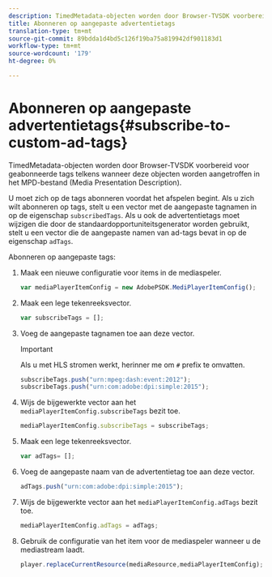 ```yaml
---
description: TimedMetadata-objecten worden door Browser-TVSDK voorbereid voor geabonneerde tags telkens wanneer deze objecten worden aangetroffen in het MPD-bestand (Media Presentation Description).
title: Abonneren op aangepaste advertentietags
translation-type: tm+mt
source-git-commit: 89bdda1d4bd5c126f19ba75a819942df901183d1
workflow-type: tm+mt
source-wordcount: '179'
ht-degree: 0%

---
```



# Abonneren op aangepaste advertentietags{#subscribe-to-custom-ad-tags}

TimedMetadata-objecten worden door Browser-TVSDK voorbereid voor geabonneerde tags telkens wanneer deze objecten worden aangetroffen in het MPD-bestand (Media Presentation Description).

U moet zich op de tags abonneren voordat het afspelen begint.
Als u zich wilt abonneren op tags, stelt u een vector met de aangepaste tagnamen in op de eigenschap `subscribedTags`. Als u ook de advertentietags moet wijzigen die door de standaardopportuniteitsgenerator worden gebruikt, stelt u een vector die de aangepaste namen van ad-tags bevat in op de eigenschap `adTags`.

Abonneren op aangepaste tags:

1. Maak een nieuwe configuratie voor items in de mediaspeler.

   ```js
   var mediaPlayerItemConfig = new AdobePSDK.MediPlayerItemConfig();
   ```

1. Maak een lege tekenreeksvector.

   ```js
   var subscribeTags = [];
   ```

1. Voeg de aangepaste tagnamen toe aan deze vector.

   >[!IMPORTANT]
   >
   >Als u met HLS stromen werkt, herinner me om `#` prefix te omvatten.

   ```js
   subscribeTags.push("urn:mpeg:dash:event:2012"); 
   subscribeTags.push("urn:com:adobe:dpi:simple:2015"); 
   ```

1. Wijs de bijgewerkte vector aan het `mediaPlayerItemConfig.subscribeTags` bezit toe.

   ```js
   mediaPlayerItemConfig.subscribeTags = subscribeTags;
   ```

1. Maak een lege tekenreeksvector.

   ```js
   var adTags= [];
   ```

1. Voeg de aangepaste naam van de advertentietag toe aan deze vector.

   ```js
   adTags.push("urn:com:adobe:dpi:simple:2015");
   ```

1. Wijs de bijgewerkte vector aan het `mediaPlayerItemConfig.adTags` bezit toe.

   ```js
   mediaPlayerItemConfig.adTags = adTags;
   ```

1. Gebruik de configuratie van het item voor de mediaspeler wanneer u de mediastream laadt.

   ```js
   player.replaceCurrentResource(mediaResource,mediaPlayerItemConfig);
   ```


